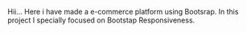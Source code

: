 Hii... Here i have made a e-commerce platform using Bootsrap. 
In this project I specially focused on Bootstap Responsiveness.
